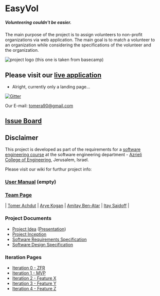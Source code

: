 # EasyVol
<h5>Volunteering couldn't be easier.</h5>

The main purpose of the project is to assign volunteers to non-profit organizations via web application.
The main goal is to match a volunteer to an organization while considering the specifications of the volunteer and the organization.

![project logo (this one is taken from basecamp)](https://github.com/tomerach/EasyVol-SWE-Project/blob/master/Pics/EasyVolLogo.JPG)

## Please visit our [live application](https://demo.reactstarterkit.com/)
- Alright, currently only a landing page...

[![Gitter](https://badges.gitter.im/tomerach/EasyVol-SWE-Project.svg)](https://gitter.im/tomerach/EasyVol-SWE-Project?utm_source=badge&utm_medium=badge&utm_campaign=pr-badge)

Our E-mail: tomera90@gmail.com

## [Issue Board](https://huboard.com/robi-y/seproject-team-template#/)

## Disclaimer
This project is developed as part of the requirements for a [software engineering course](https://github.com/jce-il/se-class/wiki) at the software engineering department - [Azrieli College of Engineering](http://www.jce.ac.il/), Jerusalem, Israel.

Please visit our wiki for furthur project info: 

### [User Manual](https://github.com/tomerach/EasyVol-SWE-Project/wiki/user-manual) (empty)

### [Team Page](https://github.com/tomerach/EasyVol-SWE-Project/wiki/team)
| [Tomer Achdut](https://github.com/tomerach) |
[Arye Kogan](https://github.com/aryeko) |
[Amitay Ben-Atar](https://github.com/amitayben) |
[Itay Saidoff](https://github.com/itaysaidoff) |

### Project Documents
- [Project Idea](docs/idea.pdf) ([Presentation](https://github.com/tomerach/EasyVol-SWE-Project/blob/master/easyVol.pptx?raw=true))
- [Project Inception](https://github.com/tomerach/EasyVol-SWE-Project/wiki/inception)
- [Software Requirements Specification](https://github.com/tomerach/EasyVol-SWE-Project/wiki/srs)
- [Software Design Specification](https://github.com/tomerach/EasyVol-SWE-Project/wiki/sds)

### Iteration Pages
- [Iteration 0 - ZFR](https://github.com/tomerach/EasyVol-SWE-Project/wiki/iter0-zfr)
- [Iteration 1 - MVP]()
- [Iteration 2 - Feature X]()
- [Iteration 3 - Feature Y]()
- [Iteration 4 - Feature Z]()



